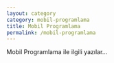 ```yaml
---
layout: category
category: mobil-programlama
title: Mobil Programlama
permalink: /mobil-programlama
---
```


<div class="message">
  Mobil Programlama ile ilgili yazılar...
</div>
